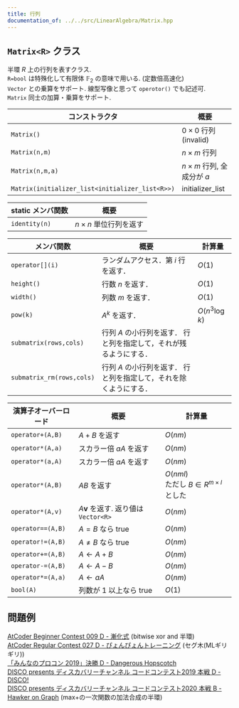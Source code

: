 ```yaml
---
title: 行列
documentation_of: ../../src/LinearAlgebra/Matrix.hpp
---
```


## `Matrix<R>` クラス

半環 $R$ 上の行列を表すクラス. \
`R=bool` は特殊化して有限体 $\mathbb{F}_2$ の意味で用いる. (定数倍高速化) \
`Vector` との乗算をサポート. 線型写像と思って `operotor()` でも記述可.\
`Matrix` 同士の加算・乗算をサポート. 

| コンストラクタ | 概要  |
| ---| --- | 
|`Matrix()`|$0\times 0$ 行列 (invalid)|
|`Matrix(n,m)`|$n\times m$ 行列|
|`Matrix(n,m,a)`|$n\times m$ 行列, 全成分が $a$|
|`Matrix(initializer_list<initializer_list<R>>)`|initializer_list|


| static メンバ関数 | 概要  |
| ---| --- |
|`identity(n)`| $n\times n$ 単位行列を返す |

|  メンバ関数 | 概要  | 計算量  |
| ---| --- | --- |
| `operator[](i)` | ランダムアクセス．第 $i$ 行を返す．| $O(1)$ |
| `height()` | 行数 $n$ を返す．| $O(1)$ |
| `width()` | 列数 $m$ を返す．| $O(1)$ |
| `pow(k)` |  $A^k$ を返す．| $O(n^3\log k)$ |
| `submatrix(rows,cols)` |行列 $A$ の小行列を返す． 行と列を指定して，それが残るようにする． |  |
| `submatrix_rm(rows,cols)` |行列 $A$ の小行列を返す． 行と列を指定して，それを除くようにする． |  |

|  演算子オーバーロード    | 概要  | 計算量  |
| ---| --- | --- |
| `operator+(A,B)` |$A+B$ を返す| $O(nm)$ |
| `operator*(A,a)` |スカラー倍 $aA$ を返す| $O(nm)$ |
| `operator*(a,A)` |スカラー倍 $aA$ を返す| $O(nm)$ |
| `operator*(A,B)` |$AB$ を返す| $O(nml)$ <br> ただし $B\in R^{m\times l}$ とした |
| `operator*(A,v)` |$A\boldsymbol{v}$ を返す. 返り値は `Vector<R>`| $O(nm)$ |
| `operator==(A,B)` |$A=B$ なら true| $O(nm)$ |
| `operator!=(A,B)` |$A\ne B$ なら true| $O(nm)$ |
| `operator+=(A,B)` |$A\leftarrow A+B$| $O(nm)$ |
| `operator-=(A,B)` |$A\leftarrow A-B$| $O(nm)$ |
| `operator*=(A,a)` |$A\leftarrow aA$| $O(nm)$ |
| `bool(A)` |列数が 1 以上なら true| $O(1)$ |


## 問題例
[AtCoder Beginner Contest 009 D - 漸化式](https://atcoder.jp/contests/abc009/tasks/abc009_4) (bitwise xor and 半環) \
[AtCoder Regular Contest 027 D - ぴょんぴょんトレーニング](https://atcoder.jp/contests/arc027/tasks/arc027_4) (セグ木(MLギリギリ))\
[「みんなのプロコン 2019」決勝 D - Dangerous Hopscotch](https://atcoder.jp/contests/yahoo-procon2019-final/tasks/yahoo_procon2019_final_d) \
[DISCO presents ディスカバリーチャンネル コードコンテスト2019 本戦 D - DISCO!](https://atcoder.jp/contests/ddcc2019-final/tasks/ddcc2019_final_d) \
[DISCO presents ディスカバリーチャンネル コードコンテスト2020 本戦 B - Hawker on Graph](https://atcoder.jp/contests/ddcc2020-final/tasks/ddcc2020_final_b) (max+の一次関数の加法合成の半環)